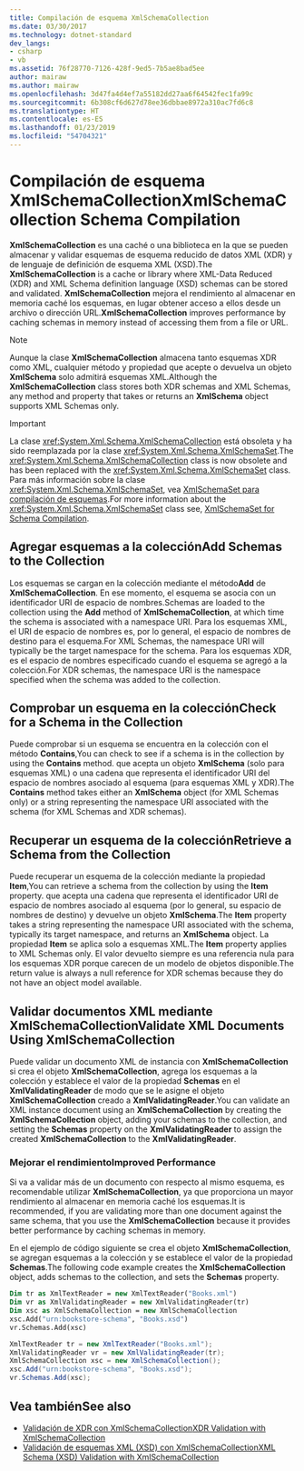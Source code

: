 ```yaml
---
title: Compilación de esquema XmlSchemaCollection
ms.date: 03/30/2017
ms.technology: dotnet-standard
dev_langs:
- csharp
- vb
ms.assetid: 76f28770-7126-428f-9ed5-7b5ae8bad5ee
author: mairaw
ms.author: mairaw
ms.openlocfilehash: 3d47fa4d4ef7a55182dd27aa6f64542fec1fa99c
ms.sourcegitcommit: 6b308cf6d627d78ee36dbbae8972a310ac7fd6c8
ms.translationtype: HT
ms.contentlocale: es-ES
ms.lasthandoff: 01/23/2019
ms.locfileid: "54704321"
---
```

# <a name="xmlschemacollection-schema-compilation"></a><span data-ttu-id="76711-102">Compilación de esquema XmlSchemaCollection</span><span class="sxs-lookup"><span data-stu-id="76711-102">XmlSchemaCollection Schema Compilation</span></span>
<span data-ttu-id="76711-103">**XmlSchemaCollection** es una caché o una biblioteca en la que se pueden almacenar y validar esquemas de esquema reducido de datos XML (XDR) y de lenguaje de definición de esquema XML (XSD).</span><span class="sxs-lookup"><span data-stu-id="76711-103">The **XmlSchemaCollection** is a cache or library where XML-Data Reduced (XDR) and XML Schema definition language (XSD) schemas can be stored and validated.</span></span> <span data-ttu-id="76711-104">**XmlSchemaCollection** mejora el rendimiento al almacenar en memoria caché los esquemas, en lugar obtener acceso a ellos desde un archivo o dirección URL.</span><span class="sxs-lookup"><span data-stu-id="76711-104">**XmlSchemaCollection** improves performance by caching schemas in memory instead of accessing them from a file or URL.</span></span>  
  
> [!NOTE]
>  <span data-ttu-id="76711-105">Aunque la clase **XmlSchemaCollection** almacena tanto esquemas XDR como XML, cualquier método y propiedad que acepte o devuelva un objeto **XmlSchema** solo admitirá esquemas XML.</span><span class="sxs-lookup"><span data-stu-id="76711-105">Although the **XmlSchemaCollection** class stores both XDR schemas and XML Schemas, any method and property that takes or returns an **XmlSchema** object supports XML Schemas only.</span></span>  
  
> [!IMPORTANT]
>  <span data-ttu-id="76711-106">La clase <xref:System.Xml.Schema.XmlSchemaCollection> está obsoleta y ha sido reemplazada por la clase <xref:System.Xml.Schema.XmlSchemaSet>.</span><span class="sxs-lookup"><span data-stu-id="76711-106">The <xref:System.Xml.Schema.XmlSchemaCollection> class is now obsolete and has been replaced with the <xref:System.Xml.Schema.XmlSchemaSet> class.</span></span> <span data-ttu-id="76711-107">Para más información sobre la clase <xref:System.Xml.Schema.XmlSchemaSet>, vea [XmlSchemaSet para compilación de esquemas](../../../../docs/standard/data/xml/xmlschemaset-for-schema-compilation.md).</span><span class="sxs-lookup"><span data-stu-id="76711-107">For more information about the <xref:System.Xml.Schema.XmlSchemaSet> class see, [XmlSchemaSet for Schema Compilation](../../../../docs/standard/data/xml/xmlschemaset-for-schema-compilation.md).</span></span>  
  
## <a name="add-schemas-to-the-collection"></a><span data-ttu-id="76711-108">Agregar esquemas a la colección</span><span class="sxs-lookup"><span data-stu-id="76711-108">Add Schemas to the Collection</span></span>  
 <span data-ttu-id="76711-109">Los esquemas se cargan en la colección mediante el método**Add** de **XmlSchemaCollection**. En ese momento, el esquema se asocia con un identificador URI de espacio de nombres.</span><span class="sxs-lookup"><span data-stu-id="76711-109">Schemas are loaded to the collection using the **Add** method of **XmlSchemaCollection**, at which time the schema is associated with a namespace URI.</span></span> <span data-ttu-id="76711-110">Para los esquemas XML, el URI de espacio de nombres es, por lo general, el espacio de nombres de destino para el esquema.</span><span class="sxs-lookup"><span data-stu-id="76711-110">For XML Schemas, the namespace URI will typically be the target namespace for the schema.</span></span> <span data-ttu-id="76711-111">Para los esquemas XDR, es el espacio de nombres especificado cuando el esquema se agregó a la colección.</span><span class="sxs-lookup"><span data-stu-id="76711-111">For XDR schemas, the namespace URI is the namespace specified when the schema was added to the collection.</span></span>  
  
## <a name="check-for-a-schema-in-the-collection"></a><span data-ttu-id="76711-112">Comprobar un esquema en la colección</span><span class="sxs-lookup"><span data-stu-id="76711-112">Check for a Schema in the Collection</span></span>  
 <span data-ttu-id="76711-113">Puede comprobar si un esquema se encuentra en la colección con el método **Contains**,</span><span class="sxs-lookup"><span data-stu-id="76711-113">You can check to see if a schema is in the collection by using the **Contains** method.</span></span> <span data-ttu-id="76711-114">que acepta un objeto **XmlSchema** (solo para esquemas XML) o una cadena que representa el identificador URI del espacio de nombres asociado al esquema (para esquemas XML y XDR).</span><span class="sxs-lookup"><span data-stu-id="76711-114">The **Contains** method takes either an **XmlSchema** object (for XML Schemas only) or a string representing the namespace URI associated with the schema (for XML Schemas and XDR schemas).</span></span>  
  
## <a name="retrieve-a-schema-from-the-collection"></a><span data-ttu-id="76711-115">Recuperar un esquema de la colección</span><span class="sxs-lookup"><span data-stu-id="76711-115">Retrieve a Schema from the Collection</span></span>  
 <span data-ttu-id="76711-116">Puede recuperar un esquema de la colección mediante la propiedad **Item**,</span><span class="sxs-lookup"><span data-stu-id="76711-116">You can retrieve a schema from the collection by using the **Item** property.</span></span> <span data-ttu-id="76711-117">que acepta una cadena que representa el identificador URI de espacio de nombres asociado al esquema (por lo general, su espacio de nombres de destino) y devuelve un objeto **XmlSchema**.</span><span class="sxs-lookup"><span data-stu-id="76711-117">The **Item** property takes a string representing the namespace URI associated with the schema, typically its target namespace, and returns an **XmlSchema** object.</span></span> <span data-ttu-id="76711-118">La propiedad **Item** se aplica solo a esquemas XML.</span><span class="sxs-lookup"><span data-stu-id="76711-118">The **Item** property applies to XML Schemas only.</span></span> <span data-ttu-id="76711-119">El valor devuelto siempre es una referencia nula para los esquemas XDR porque carecen de un modelo de objetos disponible.</span><span class="sxs-lookup"><span data-stu-id="76711-119">The return value is always a null reference for XDR schemas because they do not have an object model available.</span></span>  
  
## <a name="validate-xml-documents-using-xmlschemacollection"></a><span data-ttu-id="76711-120">Validar documentos XML mediante XmlSchemaCollection</span><span class="sxs-lookup"><span data-stu-id="76711-120">Validate XML Documents Using XmlSchemaCollection</span></span>  
 <span data-ttu-id="76711-121">Puede validar un documento XML de instancia con **XmlSchemaCollection** si crea el objeto **XmlSchemaCollection**, agrega los esquemas a la colección y establece el valor de la propiedad **Schemas** en el **XmlValidatingReader** de modo que se le asigne el objeto **XmlSchemaCollection** creado a **XmlValidatingReader**.</span><span class="sxs-lookup"><span data-stu-id="76711-121">You can validate an XML instance document using an **XmlSchemaCollection** by creating the **XmlSchemaCollection** object, adding your schemas to the collection, and setting the **Schemas** property on the **XmlValidatingReader** to assign the created **XmlSchemaCollection** to the **XmlValidatingReader**.</span></span>  
  
### <a name="improved-performance"></a><span data-ttu-id="76711-122">Mejorar el rendimiento</span><span class="sxs-lookup"><span data-stu-id="76711-122">Improved Performance</span></span>  
 <span data-ttu-id="76711-123">Si va a validar más de un documento con respecto al mismo esquema, es recomendable utilizar **XmlSchemaCollection**, ya que proporciona un mayor rendimiento al almacenar en memoria caché los esquemas.</span><span class="sxs-lookup"><span data-stu-id="76711-123">It is recommended, if you are validating more than one document against the same schema, that you use the **XmlSchemaCollection** because it provides better performance by caching schemas in memory.</span></span>  
  
 <span data-ttu-id="76711-124">En el ejemplo de código siguiente se crea el objeto **XmlSchemaCollection**, se agregan esquemas a la colección y se establece el valor de la propiedad **Schemas**.</span><span class="sxs-lookup"><span data-stu-id="76711-124">The following code example creates the **XmlSchemaCollection** object, adds schemas to the collection, and sets the **Schemas** property.</span></span>  
  
```vb  
Dim tr as XmlTextReader = new XmlTextReader("Books.xml")  
Dim vr as XmlValidatingReader = new XmlValidatingReader(tr)  
Dim xsc as XmlSchemaCollection = new XmlSchemaCollection  
xsc.Add("urn:bookstore-schema", "Books.xsd")  
vr.Schemas.Add(xsc)  
```  
  
```csharp  
XmlTextReader tr = new XmlTextReader("Books.xml");  
XmlValidatingReader vr = new XmlValidatingReader(tr);  
XmlSchemaCollection xsc = new XmlSchemaCollection();  
xsc.Add("urn:bookstore-schema", "Books.xsd");    
vr.Schemas.Add(xsc);  
```  
  
## <a name="see-also"></a><span data-ttu-id="76711-125">Vea también</span><span class="sxs-lookup"><span data-stu-id="76711-125">See also</span></span>

- [<span data-ttu-id="76711-126">Validación de XDR con XmlSchemaCollection</span><span class="sxs-lookup"><span data-stu-id="76711-126">XDR Validation with XmlSchemaCollection</span></span>](../../../../docs/standard/data/xml/xdr-validation-with-xmlschemacollection.md)
- [<span data-ttu-id="76711-127">Validación de esquemas XML (XSD) con XmlSchemaCollection</span><span class="sxs-lookup"><span data-stu-id="76711-127">XML Schema (XSD) Validation with XmlSchemaCollection</span></span>](../../../../docs/standard/data/xml/xml-schema-xsd-validation-with-xmlschemacollection.md)

